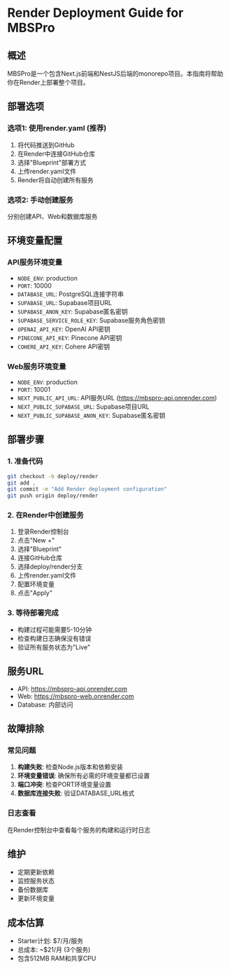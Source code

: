 # Render Deployment Guide for MBSPro

## 概述
MBSPro是一个包含Next.js前端和NestJS后端的monorepo项目。本指南将帮助你在Render上部署整个项目。

## 部署选项

### 选项1: 使用render.yaml (推荐)
1. 将代码推送到GitHub
2. 在Render中连接GitHub仓库
3. 选择"Blueprint"部署方式
4. 上传render.yaml文件
5. Render将自动创建所有服务

### 选项2: 手动创建服务
分别创建API、Web和数据库服务

## 环境变量配置

### API服务环境变量
- `NODE_ENV`: production
- `PORT`: 10000
- `DATABASE_URL`: PostgreSQL连接字符串
- `SUPABASE_URL`: Supabase项目URL
- `SUPABASE_ANON_KEY`: Supabase匿名密钥
- `SUPABASE_SERVICE_ROLE_KEY`: Supabase服务角色密钥
- `OPENAI_API_KEY`: OpenAI API密钥
- `PINECONE_API_KEY`: Pinecone API密钥
- `COHERE_API_KEY`: Cohere API密钥

### Web服务环境变量
- `NODE_ENV`: production
- `PORT`: 10001
- `NEXT_PUBLIC_API_URL`: API服务URL (https://mbspro-api.onrender.com)
- `NEXT_PUBLIC_SUPABASE_URL`: Supabase项目URL
- `NEXT_PUBLIC_SUPABASE_ANON_KEY`: Supabase匿名密钥

## 部署步骤

### 1. 准备代码
```bash
git checkout -b deploy/render
git add .
git commit -m "Add Render deployment configuration"
git push origin deploy/render
```

### 2. 在Render中创建服务
1. 登录Render控制台
2. 点击"New +"
3. 选择"Blueprint"
4. 连接GitHub仓库
5. 选择deploy/render分支
6. 上传render.yaml文件
7. 配置环境变量
8. 点击"Apply"

### 3. 等待部署完成
- 构建过程可能需要5-10分钟
- 检查构建日志确保没有错误
- 验证所有服务状态为"Live"

## 服务URL
- API: https://mbspro-api.onrender.com
- Web: https://mbspro-web.onrender.com
- Database: 内部访问

## 故障排除

### 常见问题
1. **构建失败**: 检查Node.js版本和依赖安装
2. **环境变量错误**: 确保所有必需的环境变量都已设置
3. **端口冲突**: 检查PORT环境变量设置
4. **数据库连接失败**: 验证DATABASE_URL格式

### 日志查看
在Render控制台中查看每个服务的构建和运行时日志

## 维护
- 定期更新依赖
- 监控服务状态
- 备份数据库
- 更新环境变量

## 成本估算
- Starter计划: $7/月/服务
- 总成本: ~$21/月 (3个服务)
- 包含512MB RAM和共享CPU
